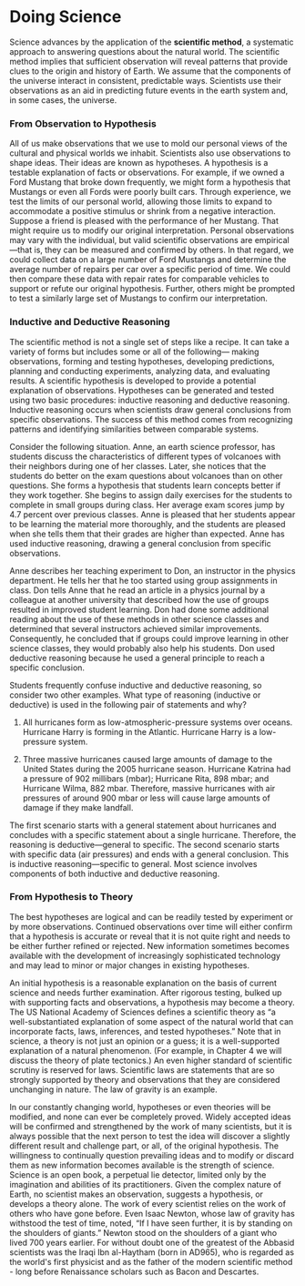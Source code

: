 # Doing Science

Science advances by the application of the **scientific method**, a systematic approach to answering questions about the natural world. The scientific method implies that sufficient observation will reveal patterns that provide clues to the origin and history of Earth. We assume that the components of the universe interact in consistent, predictable ways. Scientists use their observations as an aid in predicting future events in the earth system and, in some cases, the universe.

### From Observation to Hypothesis 

All of us make observations that we use to mold our personal views of the cultural and physical worlds we inhabit. Scientists also use observations to shape ideas. Their ideas are known as hypotheses. A hypothesis is a testable explanation of facts or observations. For example, if we owned a Ford Mustang that broke down frequently, we might form a hypothesis that Mustangs or even all Fords were poorly built cars. Through experience, we test the limits of our personal world, allowing those limits to expand to accommodate a positive stimulus or shrink from a negative interaction. Suppose a friend is pleased with the performance of her Mustang. That might require us to modify our original interpretation. Personal observations may vary with the individual, but valid scientific observations are empirical—that is, they can be measured and confirmed by others. In that regard, we could collect data on a large number of Ford Mustangs and determine the average number of repairs per car over a specific period of time. We could then compare these data with repair rates for comparable vehicles to support or refute our original hypothesis. Further, others might be prompted to test a similarly large set of Mustangs to confirm our interpretation. 

### Inductive and Deductive Reasoning 

The scientific method is not a single set of steps like a recipe. It can take a variety of forms but includes some or all of the following— making observations, forming and testing hypotheses, developing predictions, planning and conducting experiments, analyzing data, and evaluating results. A scientific hypothesis is developed to provide a potential explanation of observations. Hypotheses can be generated and tested using two basic procedures: inductive reasoning and deductive reasoning. Inductive reasoning occurs when scientists draw general conclusions from specific observations. The success of this method comes from recognizing patterns and identifying similarities between comparable systems. 

Consider the following situation. Anne, an earth science professor, has students discuss the characteristics of different types of volcanoes with their neighbors during one of her classes. Later, she notices that the students do better on the exam questions about volcanoes than on other questions. She forms a hypothesis that students learn concepts better if they work together. She begins to assign daily exercises for the students to complete in small groups during class. Her average exam scores jump by 4.7 percent over previous classes. Anne is pleased that her students appear to be learning the material more thoroughly, and the students are pleased when she tells them that their grades are higher than expected. Anne has used inductive reasoning, drawing a general conclusion from specific observations. 

Anne describes her teaching experiment to Don, an instructor in the physics department. He tells her that he too started using group assignments in class. Don tells Anne that he read an article in a physics journal by a colleague at another university that described how the use of groups resulted in improved student learning. Don had done some additional reading about the use of these methods in other science classes and determined that several instructors achieved similar improvements. Consequently, he concluded that if groups could improve learning in other science classes, they would probably also help his students. Don used deductive reasoning because he used a general principle to reach a specific conclusion.

Students frequently confuse inductive and deductive reasoning, so consider two other examples. What type of reasoning \(inductive or deductive\) is used in the following pair of statements and why? 

1. All hurricanes form as low-atmospheric-pressure systems over oceans. Hurricane Harry is forming in the Atlantic. Hurricane Harry is a low-pressure system. 

2. Three massive hurricanes caused large amounts of damage to the United States during the 2005 hurricane season. Hurricane Katrina had a pressure of 902 millibars \(mbar\); Hurricane Rita, 898 mbar; and Hurricane Wilma, 882 mbar. Therefore, massive hurricanes with air pressures of around 900 mbar or less will cause large amounts of damage if they make landfall. 

The first scenario starts with a general statement about hurricanes and concludes with a specific statement about a single hurricane. Therefore, the reasoning is deductive—general to specific. The second scenario starts with specific data \(air pressures\) and ends with a general conclusion. This is inductive reasoning—specific to general. Most science involves components of both inductive and deductive reasoning.

### From Hypothesis to Theory

The best hypotheses are logical and can be readily tested by experiment or by more observations. Continued observations over time will either confirm that a hypothesis is accurate or reveal that it is not quite right and needs to be either further refined or rejected. New information sometimes becomes available with the development of increasingly sophisticated technology and may lead to minor or major changes in existing hypotheses. 

An initial hypothesis is a reasonable explanation on the basis of current science and needs further examination. After rigorous testing, bulked up with supporting facts and observations, a hypothesis may become a theory. The US National Academy of Sciences defines a scientific theory as “a well-substantiated explanation of some aspect of the natural world that can incorporate facts, laws, inferences, and tested hypotheses.” Note that in science, a theory is not just an opinion or a guess; it is a well-supported explanation of a natural phenomenon. \(For example, in Chapter 4 we will discuss the theory of plate tectonics.\) An even higher standard of scientific scrutiny is reserved for laws. Scientific laws are statements that are so strongly supported by theory and observations that they are considered unchanging in nature. The law of gravity is an example.

In our constantly changing world, hypotheses or even theories will be modified, and none can ever be completely proved. Widely accepted ideas will be confirmed and strengthened by the work of many scientists, but it is always possible that the next person to test the idea will discover a slightly different result and challenge part, or all, of the original hypothesis. The willingness to continually question prevailing ideas and to modify or discard them as new information becomes available is the strength of science. Science is an open book, a perpetual lie detector, limited only by the imagination and abilities of its practitioners. Given the complex nature of Earth, no scientist makes an observation, suggests a hypothesis, or develops a theory alone. The work of every scientist relies on the work of others who have gone before. Even Isaac Newton, whose law of gravity has withstood the test of time, noted, “If I have seen further, it is by standing on the shoulders of giants.” Newton stood on the shoulders of a giant who lived 700 years earlier. For without doubt one of the greatest of the Abbasid scientists was the Iraqi Ibn al-Haytham \(born in AD965\), who is regarded as the world's first physicist and as the father of the modern scientific method - long before Renaissance scholars such as Bacon and Descartes.

